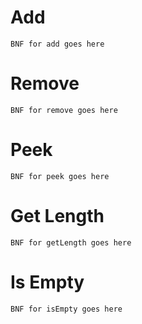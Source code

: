 

# Add

    BNF for add goes here


# Remove

    BNF for remove goes here


# Peek

    BNF for peek goes here


# Get Length

    BNF for getLength goes here


# Is Empty

    BNF for isEmpty goes here

